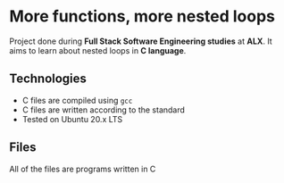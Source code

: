# More functions, more nested loops

Project done during **Full Stack Software Engineering studies** at **ALX**. It aims to learn about nested loops in **C language**.

## Technologies
* C files are compiled using `gcc`
* C files are written according to the  standard
* Tested on Ubuntu 20.x LTS

## Files
All of the  files are programs written in C